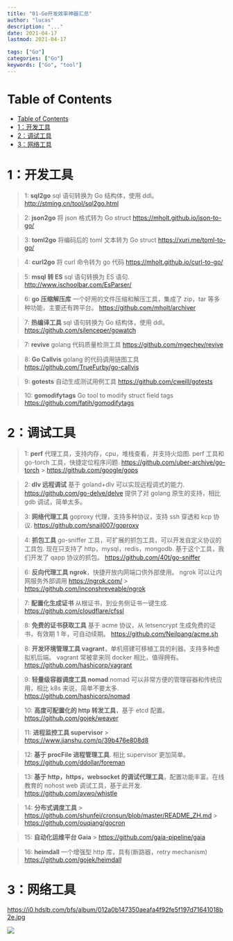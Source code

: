 ```yaml
---
title: "01-Go开发效率神器汇总"
author: "lucas"
description: "..."
date: 2021-04-17
lastmod: 2021-04-17

tags: ["Go"]
categories: ["Go"]
keywords: ["Go", "tool"]
---
```


# Table of Contents

- [Table of Contents](#table-of-contents)
- [1：开发工具](#1开发工具)
- [2：调试工具](#2调试工具)
- [3：网络工具](#3网络工具)

# 1：开发工具

> 1: **sql2go** sql 语句转换为 Go 结构体，使用 ddl。
> http://stming.cn/tool/sql2go.html

> 2: **json2go** 将 json 格式转为 Go struct
> https://mholt.github.io/json-to-go/

> 3: **toml2go** 将编码后的 toml 文本转为 Go struct
> https://xuri.me/toml-to-go/

> 4: **curl2go** 将 curl 命令转为 go 代码
> https://mholt.github.io/curl-to-go/

> 5: **msql 转 ES** sql 语句转换为 ES 语句.
> http://www.ischoolbar.com/EsParser/

> 6: **go 压缩解压库** 一个好用的文件压缩和解压工具，集成了 zip，tar 等多种功能，主要还有跨平台。
> https://github.com/mholt/archiver

> 7: **热编译工具** sql 语句转换为 Go 结构体，使用 ddl。
> https://github.com/silenceper/gowatch

> 7: **revive** golang 代码质量检测工具
> https://github.com/mgechev/revive

> 8: **Go Callvis** golang 的代码调用链图工具
> https://github.com/TrueFurby/go-callvis

> 9: **gotests** 自动生成测试用例工具
> https://github.com/cweill/gotests

> 10: **gomodifytags** Go tool to modify struct field tags
> https://github.com/fatih/gomodifytags

# 2：调试工具

> 1: **perf**
> 代理工具，支持内存，cpu，堆栈查看，并支持火焰图.
> perf 工具和 go-torch 工具，快捷定位程序问题.
> https://github.com/uber-archive/go-torch > https://github.com/google/gops

> 2: **dlv 远程调试**
> 基于 goland+dlv 可以实现远程调式的能力.
> https://github.com/go-delve/delve
> 提供了对 golang 原生的支持，相比 gdb 调试，简单太多。

> 3: **网络代理工具**
> goproxy 代理，支持多种协议，支持 ssh 穿透和 kcp 协议.
> https://github.com/snail007/goproxy

> 4: **抓包工具**
> go-sniffer 工具，可扩展的抓包工具，可以开发自定义协议的工具包. 现在只支持了 http，mysql，redis，mongodb.
> 基于这个工具，我们开发了 qapp 协议的抓包。
> https://github.com/40t/go-sniffer

> 6: **反向代理工具 ngrok**，快捷开放内网端口供外部使用。
> ngrok 可以让内网服务外部调用
> https://ngrok.com/ > https://github.com/inconshreveable/ngrok

> 7: **配置化生成证书**
> 从根证书，到业务侧证书一键生成.
> https://github.com/cloudflare/cfssl

> 8: **免费的证书获取工具**
> 基于 acme 协议，从 letsencrypt 生成免费的证书，有效期 1 年，可自动续期。
> https://github.com/Neilpang/acme.sh

> 8: **开发环境管理工具 vagrant**，单机搭建可移植工具的利器。支持多种虚拟机后端。
> vagrant 常被拿来同 docker 相比，值得拥有。
> https://github.com/hashicorp/vagrant

> 9: **轻量级容器调度工具 nomad**
> nomad 可以非常方便的管理容器和传统应用，相比 k8s 来说，简单不要太多.
> https://github.com/hashicorp/nomad

> 10: **高度可配置化的 http 转发工具**，基于 etcd 配置。
> https://github.com/gojek/weaver

> 11: **进程监控工具 supervisor** > https://www.jianshu.com/p/39b476e808d8

> 12: **基于 procFile 进程管理工具**. 相比 supervisor 更加简单。
> https://github.com/ddollar/foreman

> 13: **基于 http，https，websocket 的调试代理工具**，配置功能丰富。在线教育的 nohost web 调试工具，基于此开发.
> https://github.com/avwo/whistle

> 14: **分布式调度工具** > https://github.com/shunfei/cronsun/blob/master/README_ZH.md > https://github.com/ouqiang/gocron

> 15: **自动化运维平台 Gaia** > https://github.com/gaia-pipeline/gaia

> 16: **heimdall** 一个增强型 http 库，具有(断路器，retry mechanism)
> https://github.com/gojek/heimdall

# 3：网络工具

https://i0.hdslb.com/bfs/album/012a0b147350aeafa4f92fe5f197d71641018b2e.jpg

![](/images/d71641018b2e.jpg)
